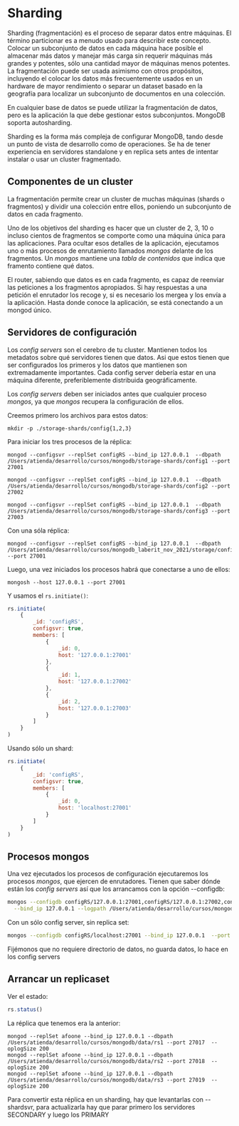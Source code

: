 # Sharding

Sharding (fragmentación) es el proceso de separar datos entre máquinas. El término particionar es a menudo usado para describir este concepto. Colocar un subconjunto de datos en cada máquina hace posible el almacenar más datos y manejar más carga sin requerir máquinas más grandes y potentes, sólo una cantidad mayor de máquinas menos potentes. La fragmentación puede ser usada asimismo con otros propósitos, incluyendo el colocar los datos más frecuentemente usados en un hardware de mayor rendimiento o separar un dataset basado en la geografía para localizar un subconjunto de documentos en una colección.

En cualquier base de datos se puede utilizar la fragmentación de datos, pero es la aplicación la que debe gestionar estos subconjuntos. MongoDB soporta autosharding. 

Sharding es la forma más compleja de configurar MongoDB, tando desde un punto de vista de desarrollo como de operaciones. Se ha de tener experiencia en servidores standalone y en replica sets antes de intentar instalar o usar un cluster fragmentado.

## Componentes de un cluster

La fragmentación permite crear un cluster de muchas máquinas (shards o fragmentos) y dividir una colección entre ellos, poniendo un subconjunto de datos en cada fragmento. 

Uno de los objetivos del sharding es hacer que un cluster de 2, 3, 10 o incluso cientos de fragmentos se comporte como una máquina única para las aplicaciones. Para ocultar esos detalles de la aplicación, ejecutamos uno o más procesos de enrutamiento llamados *mongos* delante de los fragmentos. Un *mongos* mantiene una *tabla de contenidos* que indica que framento contiene qué datos. 

El router, sabiendo que datos es en cada fragmento, es capaz de reenviar las peticiones a los fragmentos apropiados. Si hay respuestas a una petición el enrutador los recoge y, si es necesario los mergea y los envía a la aplicación. Hasta donde conoce la aplicación, se está conectando a un mongod único. 

## Servidores de configuración

Los *config servers* son el cerebro de tu cluster. Mantienen todos los metadatos sobre qué servidores tienen que datos. Asi que estos tienen que ser configurados los primeros y los datos que mantienen son extremadamente importantes. Cada config server debería estar en una máquina diferente, preferiblemente distribuida geográficamente. 

Los *config servers* deben ser iniciados antes que cualquier proceso *mongos*, ya que *mongos* recupera la configuración de ellos. 

Creemos primero los archivos para estos datos:

```shell
mkdir -p ./storage-shards/config{1,2,3}
```

Para iniciar los tres procesos de la réplica:

```shell
mongod --configsvr --replSet configRS --bind_ip 127.0.0.1  --dbpath /Users/atienda/desarrollo/cursos/mongodb/storage-shards/config1 --port 27001

mongod --configsvr --replSet configRS --bind_ip 127.0.0.1  --dbpath /Users/atienda/desarrollo/cursos/mongodb/storage-shards/config2 --port 27002

mongod --configsvr --replSet configRS --bind_ip 127.0.0.1  --dbpath /Users/atienda/desarrollo/cursos/mongodb/storage-shards/config3 --port 27003
```

Con una sóla réplica:

```shell
mongod --configsvr --replSet configRS --bind_ip 127.0.0.1  --dbpath /Users/atienda/desarrollo/cursos/mongodb_laberit_nov_2021/storage/config --port 27001
```

Luego, una vez iniciados los procesos habrá que conectarse a uno de ellos:

```shell
mongosh --host 127.0.0.1 --port 27001
````

Y usamos el `rs.initiate()`: 

```javascript
rs.initiate(
    {
        _id: 'configRS', 
        configsvr: true,
        members: [
            {
                _id: 0,
                host: '127.0.0.1:27001'
            },
            {
                _id: 1,
                host: '127.0.0.1:27002'
            },
            {
                _id: 2,
                host: '127.0.0.1:27003'
            }
        ]
    }
)
```

Usando sólo un shard:

```javascript
rs.initiate(
    {
        _id: 'configRS', 
        configsvr: true,
        members: [
            {
                _id: 0,
                host: 'localhost:27001'
            }
        ]
    }
)
```


## Procesos mongos

Una vez ejecutados los procesos de configuración ejecutaremos los procesos *mongos*, que ejercen de enrutadores. Tienen que saber dónde están los *config servers* así que los arrancamos con la opción --configdb:

```bash
mongos --configdb configRS/127.0.0.1:27001,configRS/127.0.0.1:27002,configRS/127.0.0.1:27003 \
  --bind_ip 127.0.0.1 --logpath /Users/atienda/desarrollo/cursos/mongodb/logs/mongos.log --port 27101
```

Con un sólo config server, sin replica set:

```bash
mongos --configdb configRS/localhost:27001 --bind_ip 127.0.0.1  --port 27101
```

Fijémonos que no requiere directorio de datos, no guarda datos, lo hace en los config servers

## Arrancar un replicaset

Ver el estado:

```javascript
rs.status()
````

La réplica que tenemos era la anterior:

```shell
mongod --replSet afoone --bind_ip 127.0.0.1 --dbpath /Users/atienda/desarrollo/cursos/mongodb/data/rs1 --port 27017  --oplogSize 200
mongod --replSet afoone --bind_ip 127.0.0.1 --dbpath /Users/atienda/desarrollo/cursos/mongodb/data/rs2 --port 27018  --oplogSize 200
mongod --replSet afoone --bind_ip 127.0.0.1 --dbpath /Users/atienda/desarrollo/cursos/mongodb/data/rs3 --port 27019  --oplogSize 200
```

Para convertir esta réplica en un sharding, hay que levantarlas con --shardsvr, para actualizarla hay que parar primero los servidores SECONDARY y luego los PRIMARY







